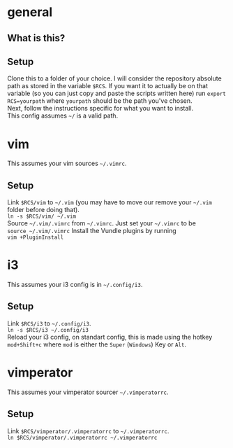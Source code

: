 # general
## What is this?

## Setup
Clone this to a folder of your choice. I will consider the repository absolute path as stored in the variable `$RCS`. If you want it to actually be on that variable (so you can just copy and paste the scripts written here) run `export RCS=yourpath` where `yourpath` should be the path you've chosen.  
Next, follow the instructions specific for what you want to install.  
This config assumes `~/` is a valid path.

# vim
This assumes your vim sources `~/.vimrc`.

## Setup
Link `$RCS/vim` to `~/.vim` (you may have to move our remove your `~/.vim` folder before doing that).  
``ln -s $RCS/vim/ ~/.vim``  
Source `~/.vim/.vimrc` from `~/.vimrc`. Just set your `~/.vimrc` to be  
``source ~/.vim/.vimrc``
Install the Vundle plugins by running  
``vim +PluginInstall``

# i3
This assumes your i3 config is in `~/.config/i3`.

## Setup
Link `$RCS/i3` to `~/.config/i3`.  
``ln -s $RCS/i3 ~/.config/i3``   
Reload your i3 config, on standart config, this is made using the hotkey `mod+Shift+c` where `mod` is either the `Super` (`Windows`) Key or `Alt`.

# vimperator
This assumes your vimperator sourcer `~/.vimperatorrc`.

## Setup
Link `$RCS/vimperator/.vimperatorrc` to `~/.vimperatorrc`.  
``ln $RCS/vimperator/.vimperatorrc ~/.vimperatorrc``  
